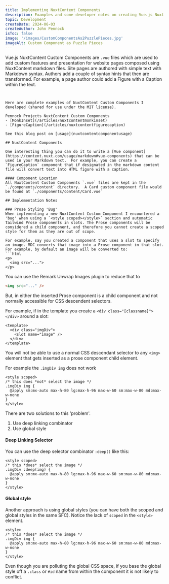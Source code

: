 ```yaml
---
title: Implementing NuxtContent Components
description: Examples and some developer notes on creating Vue.js Nuxt.js NuxtContent Custom Component
topic: Development
createDate: 2024-06-03
createAuthor: John Pennock
isToc: false
image: '/images/CustomComponentsAs2PuzzlePieces.jpg'
imageAlt: Custom Component as Puzzle Pieces
---
```


Vue.js NuxtContent Custom Components are `.vue` files which are used to add custom features and presentation for website pages composed using NuxtContent markdown files. Site pages are authored with simple text with Markdown syntax. Authors add a couple of syntax hints that then are transformed.  For example, a page author could add a Figure with a Caption within the text.

```


Here are complete examples of NuxtContent Custom Components I developed (shared for use under the MIT license).

Pennock Projects NuxtContent Custom Components
- [MonkInset](/articles/nuxtcontentmonkinset)
- [FigureCaption](/articles/nuxtcontentfigurecaption)

See this blog post on [usage](nuxtcontentcomponentusage)

## NuxtContent Components

One interesting thing you can do it to write a [Vue component](https://content.nuxt.com/usage/markdown#vue-components) that can be used in your Markdown text.  For example, you can create a `FigureCaption` component that if designated in the markdown content file will convert text into HTML figure with a caption.

#### Component Location
All NuxtContent Custom Components `.vue` files are kept in the `./components/content` directory.  A Card custom component file would be found at `./components/content/Card.vue`

## Implementation Notes

### Prose Styling 'Bug'
When implementing a new NuxtContent Custom Component I encountered a 'bug' when using a `<style scoped></style>` section and automatic Tailwind Prose components in slots. The Prose components will be considered a child component, and therefore you cannot create a scoped style for them as they are out of scope.

For example, say you created a component that uses a slot to specify an image. MDC converts that image into a Prose component in that slot.  For example, by default an image will be converted to:
```html
<p>
  <img src="...">
</p>
``` 

You can use the Remark Unwrap Images plugin to reduce that to
```html
<img src="..." />
```

But, in either the inserted Prose component is a child component and not normally accessible for CSS descendent selectors. 

For example, if in the template you create a `<div class="[classname]"></div>` around a slot:

```vue
<template>
  <div class="imgDiv">
    <slot name="image" />
  </div>
</template>
```

You will not be able to use a normal CSS descendant selector to any `<img>` element that gets inserted as a prose component child element. 

For example the `.imgDiv img` does not work

```vue
<style scoped>
/* this does *not* select the image */
.imgDiv img {
  @apply sm:mx-auto max-h-80 lg:max-h-96 max-w-60 sm:max-w-80 md:max-w-none
} 
</style>
```

There are two solutions to this 'problem'.

1. Use deep linking combinator
2. Use global style

#### Deep Linking Selector
You can use the deep selector combinator `:deep()` like this:

```vue
<style scoped>
/* this *does* select the image */
.imgDiv :deep(img) {
  @apply sm:mx-auto max-h-80 lg:max-h-96 max-w-60 sm:max-w-80 md:max-w-none
}
</style>

```

#### Global style

Another approach is using global styles (you can have both the scoped and global styles in the same SFC). Notice the lack of `scoped` in the `<style>` element.

```vue
<style>
/* this *does* select the image */
.imgDiv img {
  @apply sm:mx-auto max-h-80 lg:max-h-96 max-w-60 sm:max-w-80 md:max-w-none
}
</style>

```

Even though you are polluting the global CSS space, if you base the global style off a `.class` or `#id` name from within the component it is not likely to conflict.

